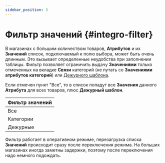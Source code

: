 ```yaml
---
sidebar_position: 3
---
```


# Фильтр значений {#integro-filter}

В магазинах с большим количеством товаров, **Атрибутов** и их **Значений** список, подключаемый к полю выбора, может быть очень длинным. Это вызывает определенные неудобства при заполнении таблицы. Фильтр позволяет ограничить выдачу **Значениями** только отмеченных на вкладке **Связи** категорий (не путать со **Значениями атрибутов категорий**) или [Дежурного шаблона](theory.html#theory-duty).

Если отмечен пункт "Все", то в список попадут все **Значения** данного **Атрибута** для всех товаров, плюс **Дежурный шаблон**.

| **Фильтр значений** |
|:--|
| Все |
| Категории |
| Дежурные |

Фильтр работает в оперативном режиме, перезагрузка списка **Значений** происходит сразу после переключения режима. На больших магазинах иногда заметны задержки, поэтому после переключения надо немного подождать.

